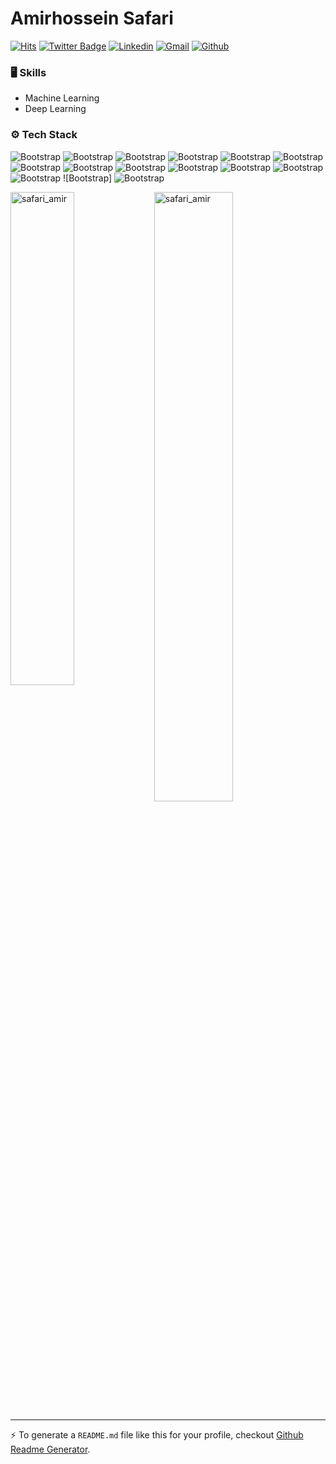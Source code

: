 # Amirhossein Safari

[![Hits](https://hits.seeyoufarm.com/api/count/incr/badge.svg?url=https%3A%2F%2Fgithub.com%2Fsafari-amir%2Fsafari-amir&count_bg=%2379C83D&title_bg=%23555555&icon=&icon_color=%23E7E7E7&title=Profile+Views&edge_flat=false)](https://hits.seeyoufarm.com)
[![Twitter Badge](https://img.shields.io/badge/-Twitter-1da1f2?labelColor=1da1f2&logo=twitter&logoColor=white&link=https://twitter.com/safariamir3666)](https://twitter.com/safariamir3666)
[![Linkedin](https://img.shields.io/badge/-LinkedIn-blue?style=flat&logo=Linkedin&logoColor=white)](https://www.linkedin.com)
[![Gmail](https://img.shields.io/badge/-Gmail-c14438?style=flat&logo=Gmail&logoColor=white)](mailto:a.h.safari@ut.ac.ir)
[![Github](https://img.shields.io/github/followers/safari_amir?label=Follow&style=social)](https://github.com/safari_amir)

### 🖥 Skills

- Machine Learning
- Deep Learning

### ⚙️ Tech Stack

![Bootstrap](https://img.shields.io/badge/-Python-05122A?style=flat-square&logo=Python&color=353535) ![Bootstrap](https://img.shields.io/badge/-Docker-05122A?style=flat-square&logo=Docker&color=353535) ![Bootstrap](https://img.shields.io/badge/-Kubernetes-05122A?style=flat-square&logo=Kubernetes&color=353535) ![Bootstrap](https://img.shields.io/badge/-TensorFlow-05122A?style=flat-square&logo=TensorFlow&color=353535) ![Bootstrap](https://img.shields.io/badge/-PyTorch-05122A?style=flat-square&logo=PyTorch&color=353535) ![Bootstrap](https://img.shields.io/badge/-Scikit%20Learn-05122A?style=flat-square&logo=Scikit-Learn&color=353535) ![Bootstrap](https://img.shields.io/badge/-MongoDB-05122A?style=flat-square&logo=MongoDB&color=353535) ![Bootstrap](https://img.shields.io/badge/-MySQL-05122A?style=flat-square&logo=MySQL&color=353535) ![Bootstrap](https://img.shields.io/badge/-PostgreSQL-05122A?style=flat-square&logo=PostgreSQL&color=353535) ![Bootstrap](https://img.shields.io/badge/-Pandas-05122A?style=flat-square&logo=Pandas&color=353535) ![Bootstrap](https://img.shields.io/badge/-Numpy-05122A?style=flat-square&logo=Numpy&color=353535) ![Bootstrap](https://img.shields.io/badge/-Matplotlib-05122A?style=flat-square&logo=Matplotlib&color=353535) ![Bootstrap](https://img.shields.io/badge/-Flask-05122A?style=flat-square&logo=Flask&color=353535) ![Bootstrap] ![Bootstrap](https://img.shields.io/badge/-Visual%20Studio%20Code-05122A?style=flat-square&logo=Visual-Studio-Code&color=353535)

<div>
  <img width="45%" align="left" src="https://github-readme-stats.vercel.app/api/top-langs?username=safari_amir&show_icons=true&locale=en&layout=compact" alt="safari_amir" />
  <img width="50%"  src="https://github-readme-streak-stats.herokuapp.com/?user=safari_amir&" alt="safari_amir" />
</div>


---
:zap: To generate a `README.md` file like this for your profile, checkout [Github Readme Generator](https://safari_amir-github-profile-readme-srcstreamlit-app-i6skm7.streamlit.app/).
